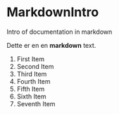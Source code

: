 # MarkdownIntro
Intro of documentation in markdown

Dette er en en **markdown** text.

1. First Item
2. Second Item
3. Third Item
4. Fourth Item
5. Fifth Item
6. Sixth Item
7. Seventh Item
